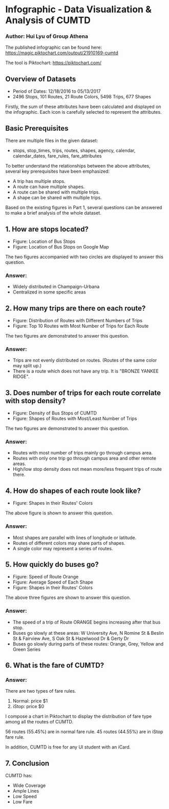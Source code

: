 # Infographic - Data Visualization & Analysis of CUMTD
### Author: Hui Lyu of Group Athena
The published infographic can be found here: https://magic.piktochart.com/output/21910169-cumtd

The tool is Piktochart: https://piktochart.com/

## Overview of Datasets

* Period of Dates: 12/18/2016 to 05/13/2017
* 2496 Stops, 101 Routes, 21 Route Colors, 5498 Trips, 677 Shapes

Firstly, the sum of these attributes have been calculated and displayed on the infographic. Each icon is carefully selected to represent the attributes.

## Basic Prerequisites

There are multiple files in the given dataset: 

* stops, stop_times, trips, routes, shapes, agency, calendar, calendar_dates, fare_rules, fare_attributes

To better understand the relationships between the above attributes, several key prerequisites have been emphasized:

* A trip has multiple stops.
* A route can have multiple shapes. 
* A route can be shared with multiple trips.
* A shape can be shared with multiple trips.

Based on the existing figures in Part 1, several questions can be answered to make a brief analysis of the whole dataset.

## 1. How are stops located?

* Figure: Location of Bus Stops
* Figure: Location of Bus Stops on Google Map

The two figures accompanied with two circles are displayed to answer this question.

### Answer:
* Widely distributed in Champaign-Urbana
* Centralized in some specific areas

## 2. How many trips are there on each route?

* Figure: Distribution of Routes with Different Numbers of Trips
* Figure: Top 10 Routes with Most Number of Trips for Each Route

The two figures are demonstrated to answer this question.

### Answer:
* Trips are not evenly distributed on routes. (Routes of the same color may split up.)
* There is a route which does not have any trip. It is "BRONZE YANKEE RIDGE".

## 3. Does number of trips for each route correlate with stop density?

* Figure: Density of Bus Stops of CUMTD
* Figure: Shapes of Routes with Most/Least Number of Trips

The two figures are demonstrated to answer this question.

### Answer:
* Routes with most number of trips mainly go through campus area.
* Routes with only one trip go through campus area and other remote areas.
* High/low stop density does not mean more/less frequent trips of route there.

## 4. How do shapes of each route look like?

* Figure: Shapes in their Routes' Colors

The above figure is shown to answer this question.

### Answer:
* Most shapes are parallel with lines of longitude or latitude.
* Routes of different colors may share parts of shapes.
* A single color may represent a series of routes.

## 5. How quickly do buses go?

* Figure: Speed of Route Orange
* Figure: Average Speed of Each Shape
* Figure: Shapes in their Routes' Colors

The above three figures are shown to answer this question.

### Answer:
* The speed of a trip of Route ORANGE begins increasing after that bus stop.
* Buses go slowly at these areas: W University Ave, N Romine St & Beslin St & Fairview Ave, S Oak St & Hazelwood Dr & Gerty Dr
* Buses go slowly during parts of these routes: Orange, Grey, Yellow and Green Series

## 6. What is the fare of CUMTD?

### Answer:
There are two types of fare rules. 

1. Normal: price $1
2. iStop: price $0

I compose a chart in Piktochart to display the distribution of fare type among all the routes of CUMTD. 

56 routes (55.45%) are in normal fare rule. 45 routes (44.55%) are in iStop fare rule.

In addition, CUMTD is free for any UI student with an iCard.

## 7. Conclusion

CUMTD has:

* Wide Coverage
* Ample Lines
* Low Speed
* Low Fare
